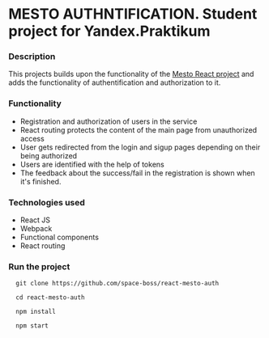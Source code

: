 # MESTO AUTHNTIFICATION. Student project for Yandex.Praktikum

### Description
This projects builds upon the functionality of the [Mesto React project](https://github.com/space-boss/mesto-react) and adds the functionality of authentification and authorization to it. 

### Functionality
* Registration and authorization of users in the service
* React routing protects the content of the main page from unauthorized access
* User gets redirected from the login and sigup pages depending on their being authorized
* Users are identified with the help of tokens
* The feedback about the success/fail in the registration is shown when it's finished.

### Technologies used
* React JS
* Webpack
* Functional components
* React routing

### Run the project
```
  git clone https://github.com/space-boss/react-mesto-auth
  
  cd react-mesto-auth

  npm install

  npm start
```
